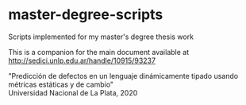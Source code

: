 # master-degree-scripts
Scripts implemented for my master's degree thesis work

This is a companion for the main document available at http://sedici.unlp.edu.ar/handle/10915/93237

"Predicción de defectos en un lenguaje dinámicamente tipado usando métricas estáticas y de cambio"  
Universidad Nacional de La Plata, 2020
